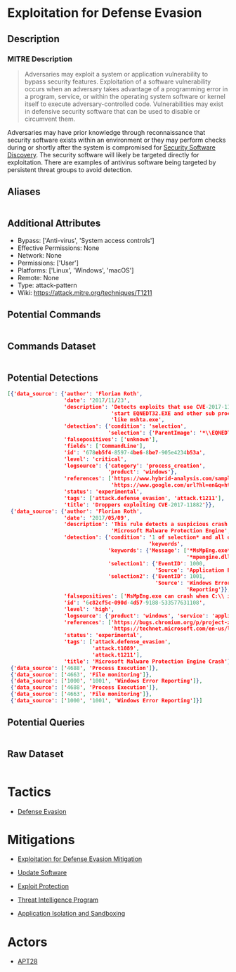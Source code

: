 
# Exploitation for Defense Evasion

## Description

### MITRE Description

> Adversaries may exploit a system or application vulnerability to bypass security features. Exploitation of a software vulnerability occurs when an adversary takes advantage of a programming error in a program, service, or within the operating system software or kernel itself to execute adversary-controlled code. Vulnerabilities may exist in defensive security software that can be used to disable or circumvent them.

Adversaries may have prior knowledge through reconnaissance that security software exists within an environment or they may perform checks during or shortly after the system is compromised for [Security Software Discovery](https://attack.mitre.org/techniques/T1518/001). The security software will likely be targeted directly for exploitation. There are examples of antivirus software being targeted by persistent threat groups to avoid detection.

## Aliases

```

```

## Additional Attributes

* Bypass: ['Anti-virus', 'System access controls']
* Effective Permissions: None
* Network: None
* Permissions: ['User']
* Platforms: ['Linux', 'Windows', 'macOS']
* Remote: None
* Type: attack-pattern
* Wiki: https://attack.mitre.org/techniques/T1211

## Potential Commands

```

```

## Commands Dataset

```

```

## Potential Detections

```json
[{'data_source': {'author': 'Florian Roth',
                  'date': '2017/11/23',
                  'description': 'Detects exploits that use CVE-2017-11882 to '
                                 'start EQNEDT32.EXE and other sub processes '
                                 'like mshta.exe',
                  'detection': {'condition': 'selection',
                                'selection': {'ParentImage': '*\\EQNEDT32.EXE'}},
                  'falsepositives': ['unknown'],
                  'fields': ['CommandLine'],
                  'id': '678eb5f4-8597-4be6-8be7-905e4234b53a',
                  'level': 'critical',
                  'logsource': {'category': 'process_creation',
                                'product': 'windows'},
                  'references': ['https://www.hybrid-analysis.com/sample/2a4ae284c76f868fc51d3bb65da8caa6efacb707f265b25c30f34250b76b7507?environmentId=100',
                                 'https://www.google.com/url?hl=en&q=https://embedi.com/blog/skeleton-closet-ms-office-vulnerability-you-didnt-know-about&source=gmail&ust=1511481120837000&usg=AFQjCNGdL7gVwLXaNSl2Td8ylDYbSJFmPw'],
                  'status': 'experimental',
                  'tags': ['attack.defense_evasion', 'attack.t1211'],
                  'title': 'Droppers exploiting CVE-2017-11882'}},
 {'data_source': {'author': 'Florian Roth',
                  'date': '2017/05/09',
                  'description': 'This rule detects a suspicious crash of the '
                                 'Microsoft Malware Protection Engine',
                  'detection': {'condition': '1 of selection* and all of '
                                             'keywords',
                                'keywords': {'Message': ['*MsMpEng.exe*',
                                                         '*mpengine.dll*']},
                                'selection1': {'EventID': 1000,
                                               'Source': 'Application Error'},
                                'selection2': {'EventID': 1001,
                                               'Source': 'Windows Error '
                                                         'Reporting'}},
                  'falsepositives': ['MsMpEng.exe can crash when C:\\ is full'],
                  'id': '6c82cf5c-090d-4d57-9188-533577631108',
                  'level': 'high',
                  'logsource': {'product': 'windows', 'service': 'application'},
                  'references': ['https://bugs.chromium.org/p/project-zero/issues/detail?id=1252&desc=5',
                                 'https://technet.microsoft.com/en-us/library/security/4022344'],
                  'status': 'experimental',
                  'tags': ['attack.defense_evasion',
                           'attack.t1089',
                           'attack.t1211'],
                  'title': 'Microsoft Malware Protection Engine Crash'}},
 {'data_source': ['4688', 'Process Execution']},
 {'data_source': ['4663', 'File monitoring']},
 {'data_source': ['1000', '1001', 'Windows Error Reporting']},
 {'data_source': ['4688', 'Process Execution']},
 {'data_source': ['4663', 'File monitoring']},
 {'data_source': ['1000', '1001', 'Windows Error Reporting']}]
```

## Potential Queries

```json

```

## Raw Dataset

```json

```

# Tactics


* [Defense Evasion](../tactics/Defense-Evasion.md)


# Mitigations


* [Exploitation for Defense Evasion Mitigation](../mitigations/Exploitation-for-Defense-Evasion-Mitigation.md)

* [Update Software](../mitigations/Update-Software.md)
    
* [Exploit Protection](../mitigations/Exploit-Protection.md)
    
* [Threat Intelligence Program](../mitigations/Threat-Intelligence-Program.md)
    
* [Application Isolation and Sandboxing](../mitigations/Application-Isolation-and-Sandboxing.md)
    

# Actors


* [APT28](../actors/APT28.md)

